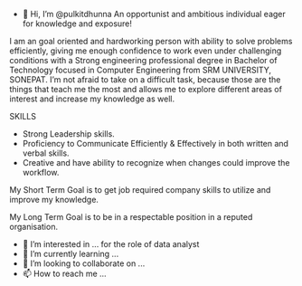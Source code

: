 - 👋 Hi, I’m @pulkitdhunna An opportunist and ambitious individual eager for knowledge and exposure!

I am an goal oriented and hardworking person with ability to solve problems efficiently, giving me enough confidence to work even under challenging conditions with a Strong engineering professional degree in Bachelor of Technology focused in Computer Engineering from SRM UNIVERSITY, SONEPAT. I’m not afraid to take on a difficult task, because those are the things that teach me the most and allows me to explore different areas of interest and increase my knowledge as well. 

SKILLS
- Strong Leadership skills.
- Proficiency to Communicate Efficiently & Effectively in both written and verbal skills.
- Creative and have ability to recognize when changes could improve the workflow.

My Short Term Goal is to get job required company skills to utilize and improve my knowledge.

My Long Term Goal is to be in a respectable position in a reputed organisation.

- 👀 I’m interested in ... for the role of data analyst 
- 🌱 I’m currently learning ...
- 💞️ I’m looking to collaborate on ...
- 📫 How to reach me ...

<!---
pulkitdhunna/pulkitdhunna is a ✨ special ✨ repository because its `README.md` (this file) appears on your GitHub profile.
You can click the Preview link to take a look at your changes.
--->
